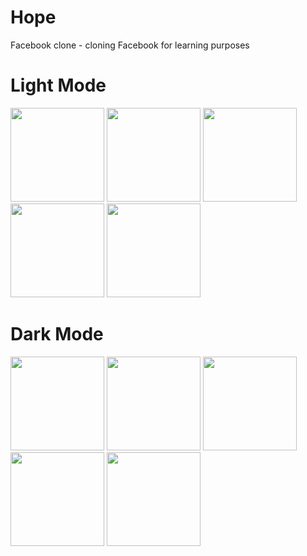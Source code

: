 # Hope
Facebook clone - cloning Facebook for learning purposes
# Light Mode
<p>
  <img src="https://user-images.githubusercontent.com/113052880/189617997-2d5daa37-21c6-44a0-b479-48c8c7432448.jpg" width="150">
  <img src="https://user-images.githubusercontent.com/113052880/189618102-d26881c6-1e3f-40e0-98eb-22b97611a2ac.jpg" width="150">
  <img src="https://user-images.githubusercontent.com/113052880/189618939-3ff39e2e-c307-4ab6-b100-99c7877fb95e.jpg" width="150">
  <img src="https://user-images.githubusercontent.com/113052880/189619022-819f73cb-ea20-46b4-a82b-063e09cf2886.jpg" width="150">
  <img src="https://user-images.githubusercontent.com/113052880/189619063-ae231e76-6451-4407-bd6c-3ae3fdd8533d.jpg" width="150">
</p>

# Dark Mode
<p>
  <img src="https://user-images.githubusercontent.com/113052880/189619596-b7d12cc4-6ac5-40e5-addb-549454efe6a8.jpg" width="150">
  <img src="https://user-images.githubusercontent.com/113052880/189619699-05b990e9-d14d-48ed-8dfb-712f8db2c529.jpg" width="150">
  <img src="https://user-images.githubusercontent.com/113052880/189619795-4c1721a1-104e-4852-bb0c-8b5bec6cf338.jpg" width="150">
  <img src="https://user-images.githubusercontent.com/113052880/189619926-b153fad0-55a0-43e9-b726-8a58620e67d8.jpg" width="150">
  <img src="https://user-images.githubusercontent.com/113052880/189620005-e0dfad73-5de1-480a-b3be-d6c9d8e29aa2.jpg" width="150">
</p>
